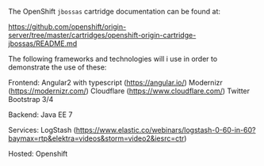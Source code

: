 The OpenShift `jbossas` cartridge documentation can be found at:

https://github.com/openshift/origin-server/tree/master/cartridges/openshift-origin-cartridge-jbossas/README.md


The following frameworks and technologies will i use in order to demonstrate the use of these:

Frontend:
Angular2 with typescript (https://angular.io/)
Modernizr (https://modernizr.com/)
Cloudflare (https://www.cloudflare.com/)
Twitter Bootstrap 3/4

Backend:
Java EE 7

Services:
LogStash (https://www.elastic.co/webinars/logstash-0-60-in-60?baymax=rtp&elektra=videos&storm=video2&iesrc=ctr)

Hosted:
Openshift